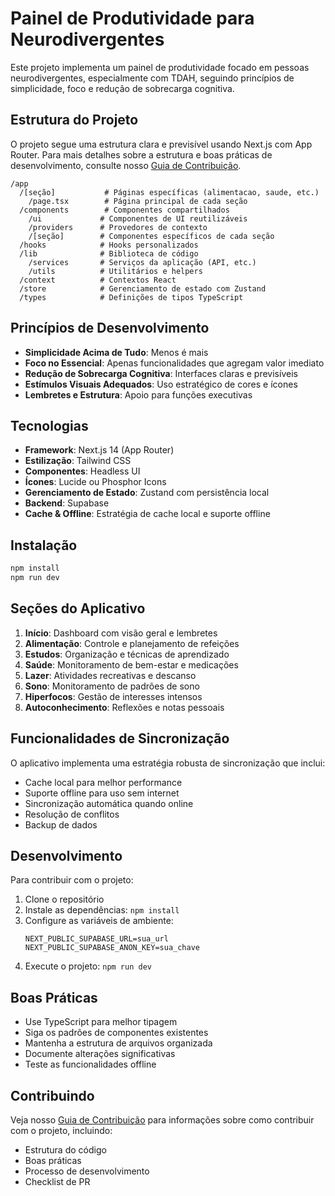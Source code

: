 # Painel de Produtividade para Neurodivergentes

Este projeto implementa um painel de produtividade focado em pessoas neurodivergentes, especialmente com TDAH, seguindo princípios de simplicidade, foco e redução de sobrecarga cognitiva.

## Estrutura do Projeto

O projeto segue uma estrutura clara e previsível usando Next.js com App Router. Para mais detalhes sobre a estrutura e boas práticas de desenvolvimento, consulte nosso [Guia de Contribuição](CONTRIBUTING.md).

```
/app
  /[seção]           # Páginas específicas (alimentacao, saude, etc.)
    /page.tsx        # Página principal de cada seção
  /components        # Componentes compartilhados
    /ui             # Componentes de UI reutilizáveis
    /providers      # Provedores de contexto
    /[seção]        # Componentes específicos de cada seção
  /hooks            # Hooks personalizados
  /lib              # Biblioteca de código
    /services       # Serviços da aplicação (API, etc.)
    /utils          # Utilitários e helpers
  /context          # Contextos React
  /store            # Gerenciamento de estado com Zustand
  /types            # Definições de tipos TypeScript
```

## Princípios de Desenvolvimento

- **Simplicidade Acima de Tudo**: Menos é mais
- **Foco no Essencial**: Apenas funcionalidades que agregam valor imediato
- **Redução de Sobrecarga Cognitiva**: Interfaces claras e previsíveis
- **Estímulos Visuais Adequados**: Uso estratégico de cores e ícones
- **Lembretes e Estrutura**: Apoio para funções executivas

## Tecnologias

- **Framework**: Next.js 14 (App Router)
- **Estilização**: Tailwind CSS
- **Componentes**: Headless UI
- **Ícones**: Lucide ou Phosphor Icons
- **Gerenciamento de Estado**: Zustand com persistência local
- **Backend**: Supabase
- **Cache & Offline**: Estratégia de cache local e suporte offline

## Instalação

```bash
npm install
npm run dev
```

## Seções do Aplicativo

1. **Início**: Dashboard com visão geral e lembretes
2. **Alimentação**: Controle e planejamento de refeições
3. **Estudos**: Organização e técnicas de aprendizado
4. **Saúde**: Monitoramento de bem-estar e medicações
5. **Lazer**: Atividades recreativas e descanso
6. **Sono**: Monitoramento de padrões de sono
7. **Hiperfocos**: Gestão de interesses intensos
8. **Autoconhecimento**: Reflexões e notas pessoais

## Funcionalidades de Sincronização

O aplicativo implementa uma estratégia robusta de sincronização que inclui:
- Cache local para melhor performance
- Suporte offline para uso sem internet
- Sincronização automática quando online
- Resolução de conflitos
- Backup de dados

## Desenvolvimento

Para contribuir com o projeto:

1. Clone o repositório
2. Instale as dependências: `npm install`
3. Configure as variáveis de ambiente:
   ```
   NEXT_PUBLIC_SUPABASE_URL=sua_url
   NEXT_PUBLIC_SUPABASE_ANON_KEY=sua_chave
   ```
4. Execute o projeto: `npm run dev`

## Boas Práticas

- Use TypeScript para melhor tipagem
- Siga os padrões de componentes existentes
- Mantenha a estrutura de arquivos organizada
- Documente alterações significativas
- Teste as funcionalidades offline

## Contribuindo

Veja nosso [Guia de Contribuição](CONTRIBUTING.md) para informações sobre como contribuir com o projeto, incluindo:
- Estrutura do código
- Boas práticas
- Processo de desenvolvimento
- Checklist de PR
